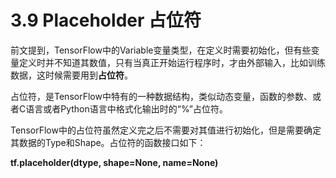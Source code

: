 # 3.9    Placeholder 占位符

前文提到，TensorFlow中的Variable变量类型，在定义时需要初始化，但有些变量定义时并不知道其数值，只有当真正开始运行程序时，才由外部输入，比如训练数据，这时候需要用到**占位符**。

占位符，是TensorFlow中特有的一种数据结构，类似动态变量，函数的参数、或者C语言或者Python语言中格式化输出时的“%”占位符。

TensorFlow中的占位符虽然定义完之后不需要对其值进行初始化，但是需要确定其数据的Type和Shape。占位符的函数接口如下：

**tf.placeholder\(dtype, shape=None, name=None\)**

